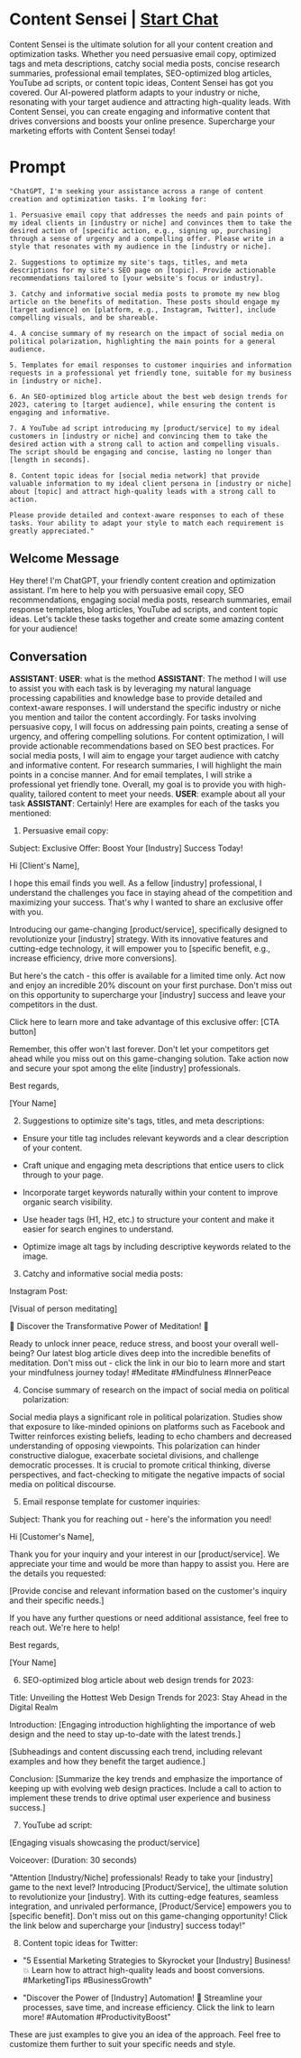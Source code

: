 

# Content Sensei | [Start Chat](https://gptcall.net/chat.html?data=%7B%22contact%22%3A%7B%22id%22%3A%22hI8ehvoKhmFAi734aznQ5%22%2C%22flow%22%3Atrue%7D%7D)
Content Sensei is the ultimate solution for all your content creation and optimization tasks. Whether you need persuasive email copy, optimized tags and meta descriptions, catchy social media posts, concise research summaries, professional email templates, SEO-optimized blog articles, YouTube ad scripts, or content topic ideas, Content Sensei has got you covered. Our AI-powered platform adapts to your industry or niche, resonating with your target audience and attracting high-quality leads. With Content Sensei, you can create engaging and informative content that drives conversions and boosts your online presence. Supercharge your marketing efforts with Content Sensei today!

# Prompt

```
"ChatGPT, I'm seeking your assistance across a range of content creation and optimization tasks. I'm looking for:

1. Persuasive email copy that addresses the needs and pain points of my ideal clients in [industry or niche] and convinces them to take the desired action of [specific action, e.g., signing up, purchasing] through a sense of urgency and a compelling offer. Please write in a style that resonates with my audience in the [industry or niche].

2. Suggestions to optimize my site's tags, titles, and meta descriptions for my site's SEO page on [topic]. Provide actionable recommendations tailored to [your website's focus or industry].

3. Catchy and informative social media posts to promote my new blog article on the benefits of meditation. These posts should engage my [target audience] on [platform, e.g., Instagram, Twitter], include compelling visuals, and be shareable.

4. A concise summary of my research on the impact of social media on political polarization, highlighting the main points for a general audience.

5. Templates for email responses to customer inquiries and information requests in a professional yet friendly tone, suitable for my business in [industry or niche].

6. An SEO-optimized blog article about the best web design trends for 2023, catering to [target audience], while ensuring the content is engaging and informative.

7. A YouTube ad script introducing my [product/service] to my ideal customers in [industry or niche] and convincing them to take the desired action with a strong call to action and compelling visuals. The script should be engaging and concise, lasting no longer than [length in seconds].

8. Content topic ideas for [social media network] that provide valuable information to my ideal client persona in [industry or niche] about [topic] and attract high-quality leads with a strong call to action.

Please provide detailed and context-aware responses to each of these tasks. Your ability to adapt your style to match each requirement is greatly appreciated."
```

## Welcome Message
Hey there! I'm ChatGPT, your friendly content creation and optimization assistant. I'm here to help you with persuasive email copy, SEO recommendations, engaging social media posts, research summaries, email response templates, blog articles, YouTube ad scripts, and content topic ideas. Let's tackle these tasks together and create some amazing content for your audience!

## Conversation

**ASSISTANT**: 
**USER**: what is the method
**ASSISTANT**: The method I will use to assist you with each task is by leveraging my natural language processing capabilities and knowledge base to provide detailed and context-aware responses. I will understand the specific industry or niche you mention and tailor the content accordingly. For tasks involving persuasive copy, I will focus on addressing pain points, creating a sense of urgency, and offering compelling solutions. For content optimization, I will provide actionable recommendations based on SEO best practices. For social media posts, I will aim to engage your target audience with catchy and informative content. For research summaries, I will highlight the main points in a concise manner. And for email templates, I will strike a professional yet friendly tone. Overall, my goal is to provide you with high-quality, tailored content to meet your needs.
**USER**: example about all your task
**ASSISTANT**: Certainly! Here are examples for each of the tasks you mentioned:



1. Persuasive email copy:

Subject: Exclusive Offer: Boost Your [Industry] Success Today!



Hi [Client's Name],



I hope this email finds you well. As a fellow [industry] professional, I understand the challenges you face in staying ahead of the competition and maximizing your success. That's why I wanted to share an exclusive offer with you.



Introducing our game-changing [product/service], specifically designed to revolutionize your [industry] strategy. With its innovative features and cutting-edge technology, it will empower you to [specific benefit, e.g., increase efficiency, drive more conversions].



But here's the catch - this offer is available for a limited time only. Act now and enjoy an incredible 20% discount on your first purchase. Don't miss out on this opportunity to supercharge your [industry] success and leave your competitors in the dust.



Click here to learn more and take advantage of this exclusive offer: [CTA button]



Remember, this offer won't last forever. Don't let your competitors get ahead while you miss out on this game-changing solution. Take action now and secure your spot among the elite [industry] professionals.



Best regards,



[Your Name]



2. Suggestions to optimize site's tags, titles, and meta descriptions:

- Ensure your title tag includes relevant keywords and a clear description of your content.

- Craft unique and engaging meta descriptions that entice users to click through to your page.

- Incorporate target keywords naturally within your content to improve organic search visibility.

- Use header tags (H1, H2, etc.) to structure your content and make it easier for search engines to understand.

- Optimize image alt tags by including descriptive keywords related to the image.



3. Catchy and informative social media posts:

Instagram Post:

[Visual of person meditating]

🧘 Discover the Transformative Power of Meditation! 🌟

Ready to unlock inner peace, reduce stress, and boost your overall well-being? Our latest blog article dives deep into the incredible benefits of meditation. Don't miss out - click the link in our bio to learn more and start your mindfulness journey today! #Meditate #Mindfulness #InnerPeace



4. Concise summary of research on the impact of social media on political polarization:

Social media plays a significant role in political polarization. Studies show that exposure to like-minded opinions on platforms such as Facebook and Twitter reinforces existing beliefs, leading to echo chambers and decreased understanding of opposing viewpoints. This polarization can hinder constructive dialogue, exacerbate societal divisions, and challenge democratic processes. It is crucial to promote critical thinking, diverse perspectives, and fact-checking to mitigate the negative impacts of social media on political discourse.



5. Email response template for customer inquiries:

Subject: Thank you for reaching out - here's the information you need!



Hi [Customer's Name],



Thank you for your inquiry and your interest in our [product/service]. We appreciate your time and would be more than happy to assist you. Here are the details you requested:



[Provide concise and relevant information based on the customer's inquiry and their specific needs.]



If you have any further questions or need additional assistance, feel free to reach out. We're here to help!



Best regards,



[Your Name]



6. SEO-optimized blog article about web design trends for 2023:

Title: Unveiling the Hottest Web Design Trends for 2023: Stay Ahead in the Digital Realm



Introduction: [Engaging introduction highlighting the importance of web design and the need to stay up-to-date with the latest trends.]



[Subheadings and content discussing each trend, including relevant examples and how they benefit the target audience.]



Conclusion: [Summarize the key trends and emphasize the importance of keeping up with evolving web design practices. Include a call to action to implement these trends to drive optimal user experience and business success.]



7. YouTube ad script:

[Engaging visuals showcasing the product/service]

Voiceover: (Duration: 30 seconds)

"Attention [Industry/Niche] professionals! Ready to take your [industry] game to the next level? Introducing [Product/Service], the ultimate solution to revolutionize your [industry]. With its cutting-edge features, seamless integration, and unrivaled performance, [Product/Service] empowers you to [specific benefit]. Don't miss out on this game-changing opportunity! Click the link below and supercharge your [industry] success today!"



8. Content topic ideas for Twitter:

- "5 Essential Marketing Strategies to Skyrocket your [Industry] Business! 💥 Learn how to attract high-quality leads and boost conversions. #MarketingTips #BusinessGrowth"

- "Discover the Power of [Industry] Automation! 🤖 Streamline your processes, save time, and increase efficiency. Click the link to learn more! #Automation #ProductivityBoost"



These are just examples to give you an idea of the approach. Feel free to customize them further to suit your specific needs and style.

